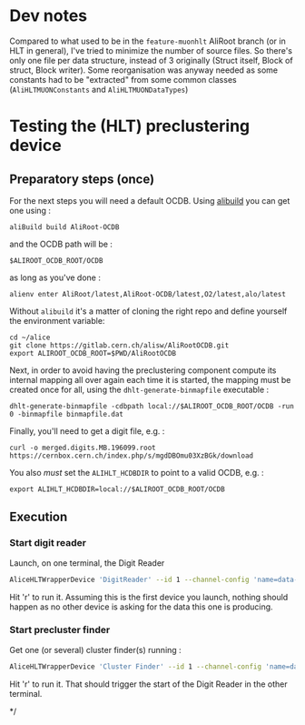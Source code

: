 # Dev notes

Compared to what used to be in the `feature-muonhlt` AliRoot branch (or in HLT
in general), I've tried to minimize the number of source files. So there's only
one file per data structure, instead of 3 originally (Struct itself, Block of
struct, Block writer). Some reorganisation was anyway needed as some constants
had to be "extracted" from some common classes (`AliHLTMUONConstants` and
`AliHLTMUONDataTypes`)

# Testing the (HLT) preclustering device

## Preparatory steps (once) 

For the next steps you will need a default OCDB. Using [alibuild](http://alisw.github.io/git-advanced/) you can get one using : 

```
aliBuild build AliRoot-OCDB
```

and the OCDB path will be :

```
$ALIROOT_OCDB_ROOT/OCDB
```

as long as you've done : 

```
alienv enter AliRoot/latest,AliRoot-OCDB/latest,O2/latest,alo/latest
```

Without `alibuild` it's a matter of cloning the right repo and define yourself the environment variable:

```
cd ~/alice
git clone https://gitlab.cern.ch/alisw/AliRootOCDB.git
export ALIROOT_OCDB_ROOT=$PWD/AliRootOCDB
```

Next, in order to avoid having the preclustering component compute its internal mapping all over again each time it is
started, the mapping must be created once for all, using the `dhlt-generate-binmapfile` executable :

```
dhlt-generate-binmapfile -cdbpath local://$ALIROOT_OCDB_ROOT/OCDB -run 0 -binmapfile binmapfile.dat
```

Finally, you'll need to get a digit file, e.g. :

```
curl -o merged.digits.MB.196099.root https://cernbox.cern.ch/index.php/s/mgdDBOmu03XzBGk/download
```

You also _must_ set the `ALIHLT_HCDBDIR` to point to a valid OCDB, e.g. :

```
export ALIHLT_HCDBDIR=local://$ALIROOT_OCDB_ROOT/OCDB
```

## Execution

### Start digit reader

Launch, on one terminal, the Digit Reader

```bash
AliceHLTWrapperDevice 'DigitReader' --id 1 --channel-config 'name=data-out,type=push,size=10,method=bind,address=tcp://*:45001' --library libdhlt --component MUONDigitReader --parameter '-datafile merged.digits.MB.196099.root' --run 169099
```

Hit 'r' to run it. Assuming this is the first device you launch, nothing should happen as no other device is asking for the data this one is producing.

### Start precluster finder

Get one (or several) cluster finder(s) running :

```bash
AliceHLTWrapperDevice 'Cluster Finder' --id 1 --channel-config 'name=data-in,type=pull,method=connect,size=10,address=tcp://localhost:45000' --library libdhlt --component MUONPreclusterFinder --parameter '-binmapfile binmapfile.dat' --run 16099
```

Hit 'r' to run it. That should trigger the start of the Digit Reader in the other terminal.

<!-- ### Misc -->
<!--  -->
<!-- Alternatively you can also try to launch the Digit Inspector (in another terminal) : -->
<!--  -->
<!-- ```bash -->
<!-- mch-digit-inspector --source tcp://localhost:45000 -->
<!-- ``` -->
<!--  -->
<!-- Hit 'r' to run it. That should trigger the start of the Digit Reader and display a raw dump of the digits in the current terminal. -->
<!--  -->
*/
